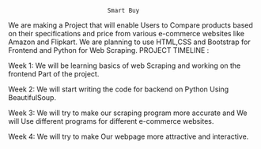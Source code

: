                                 Smart Buy
We are making a Project that will enable Users to Compare products based on their specifications and price from various e-commerce websites like Amazon and Flipkart.
We are planning to use HTML,CSS and Bootstrap for Frontend and Python for Web Scraping.
PROJECT TIMELINE :

Week 1: We will be learning basics of web Scraping and working on the frontend Part of the project.

Week 2: We will start writing the code for backend on Python Using BeautifulSoup.

Week 3: We will try to make our scraping program more accurate and We will Use different programs for different e-commerce websites.

Week 4: We will try to make Our webpage more attractive and interactive.
